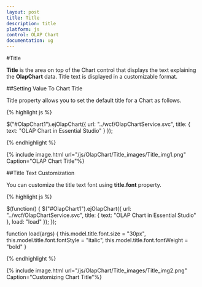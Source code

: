 ```yaml
---
layout: post
title: Title
description: title
platform: js
control: OLAP Chart
documentation: ug
---
```


#Title

**Title** is the area on top of the Chart control that displays the text explaining the **OlapChart** data. Title text is displayed in a customizable format. 

##Setting Value To Chart Title

Title property allows you to set the default title for a Chart as follows. 


{% highlight js %}

$("#OlapChart1").ejOlapChart({
    url: "../wcf/OlapChartService.svc",
    title: {
        text: "OLAP Chart in Essential Studio"
    }
});


{% endhighlight %}

{% include image.html url="/js/OlapChart/Title_images/Title_img1.png" Caption="OLAP Chart Title"%}

##Title Text Customization

You can customize the title text font using **title.font** property.

{% highlight js %}

$(function() {
    $("#OlapChart1").ejOlapChart({
        url: "../wcf/OlapChartService.svc",
        title: {
            text: "OLAP Chart in Essential Studio"
        },
        load: "load"
    });
});

function load(args) {
    this.model.title.font.size = "30px",
        this.model.title.font.fontStyle = "italic",
        this.model.title.font.fontWeight = "bold"
}

{% endhighlight %}

{% include image.html url="/js/OlapChart/Title_images/Title_img2.png" Caption="Customizing Chart Title"%}

